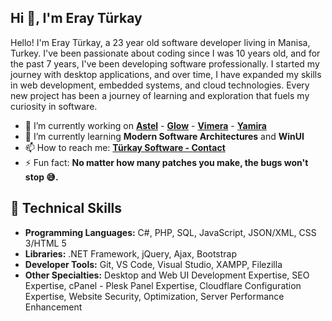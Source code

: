 ## Hi 👋, I'm Eray Türkay

Hello! I'm Eray Türkay, a 23 year old software developer living in Manisa, Turkey. I've been passionate about coding since I was 10 years old, and for the past 7 years, I've been developing software professionally. I started my journey with desktop applications, and over time, I have expanded my skills in web development, embedded systems, and cloud technologies. Every new project has been a journey of learning and exploration that fuels my curiosity in software.

- 🔭 I’m currently working on **[Astel](https://github.com/turkaysoftware/astel)** - **[Glow](https://github.com/turkaysoftware/glow)** - **[Vimera](https://github.com/turkaysoftware/vimera)** - **[Yamira](https://github.com/turkaysoftware/yamira)**
- 🌱 I’m currently learning **Modern Software Architectures** and **WinUI**
- 📫 How to reach me: **[Türkay Software - Contact](https://www.turkaysoftware.com/contact)**
- ⚡ Fun fact: **No matter how many patches you make, the bugs won't stop 😅.**

## 🎯 Technical Skills

 - **Programming Languages:** C#, PHP, SQL, JavaScript, JSON/XML, CSS 3/HTML 5
 - **Libraries:** .NET Framework, jQuery, Ajax, Bootstrap
 - **Developer Tools:** Git, VS Code, Visual Studio, XAMPP, Filezilla
 - **Other Specialties:** Desktop and Web UI Development Expertise, SEO Expertise, cPanel - Plesk Panel Expertise, Cloudflare Configuration Expertise, Website Security, Optimization, Server Performance Enhancement
